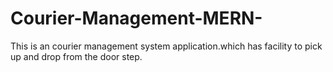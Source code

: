# Courier-Management-MERN-
This is an courier management system application.which has facility to pick up and drop from the door step.
